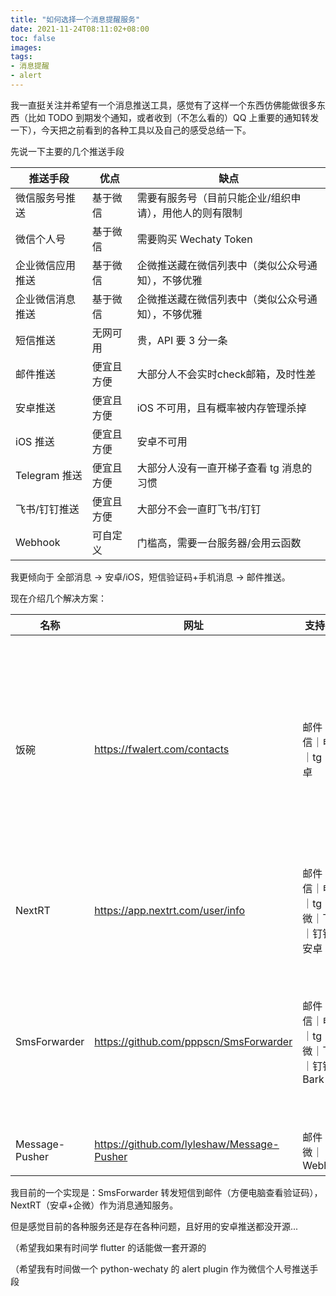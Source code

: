 ```yaml
---
title: "如何选择一个消息提醒服务"
date: 2021-11-24T08:11:02+08:00
toc: false
images:
tags:
- 消息提醒
- alert
---
```


我一直挺关注并希望有一个消息推送工具，感觉有了这样一个东西仿佛能做很多东西（比如 TODO 到期发个通知，或者收到（不怎么看的）QQ 上重要的通知转发一下），今天把之前看到的各种工具以及自己的感受总结一下。

先说一下主要的几个推送手段

|推送手段			|优点		|缺点													|
|--	|--	|--	|
|微信服务号推送		|基于微信	|需要有服务号（目前只能企业/组织申请），用他人的则有限制|
|微信个人号			|基于微信	|需要购买 Wechaty Token									|
|企业微信应用推送	|基于微信	|企微推送藏在微信列表中（类似公众号通知），不够优雅		|
|企业微信消息推送	|基于微信	|企微推送藏在微信列表中（类似公众号通知），不够优雅		|
|短信推送			|无网可用	|贵，API 要 3 分一条									|
|邮件推送			|便宜且方便	|大部分人不会实时check邮箱，及时性差					|
|安卓推送			|便宜且方便	|iOS 不可用，且有概率被内存管理杀掉						|
|iOS 推送			|便宜且方便	|安卓不可用												|
|Telegram 推送		|便宜且方便	|大部分人没有一直开梯子查看 tg 消息的习惯				|
|飞书/钉钉推送		|便宜且方便	|大部分不会一直盯飞书/钉钉								|
|Webhook			|可自定义	|门槛高，需要一台服务器/会用云函数						|

我更倾向于 全部消息 -> 安卓/iOS，短信验证码+手机消息 -> 邮件推送。

现在介绍几个解决方案：

|名称			|网址										|支持手段										|优点									|缺点															|
|--	|--	|--	|--	|--	|
|饭碗			|https://fwalert.com/contacts				|邮件｜短信｜电话｜tg｜安卓						|支持安卓推送｜支持 webhook 的触发器	|邮件推送收费｜短信推送很贵｜安卓不稳定，开了守护仍然会被杀掉	|
|NextRT			|https://app.nextrt.com/user/info			|邮件｜短信｜电话｜tg｜企微｜飞书｜钉钉｜安卓	|支持安卓推送｜以GET/POST请求作为触发器	|没开源，无法私有化部署											|
|SmsForwarder	|https://github.com/pppscn/SmsForwarder		|邮件｜短信｜电话｜tg｜企微｜飞书｜钉钉｜Bark	|可以转发手机短信｜开源					|也只能转发手机短信｜安卓不稳定，概率会被杀掉					|
|Message-Pusher	|https://github.com/lyleshaw/Message-Pusher	|邮件｜企微｜Webhook							|开源｜容易自定义						|支持手段少														|

我目前的一个实现是：SmsForwarder 转发短信到邮件（方便电脑查看验证码），NextRT（安卓+企微）作为消息通知服务。

但是感觉目前的各种服务还是存在各种问题，且好用的安卓推送都没开源...

（希望我如果有时间学 flutter 的话能做一套开源的

（希望我有时间做一个 python-wechaty 的 alert plugin 作为微信个人号推送手段